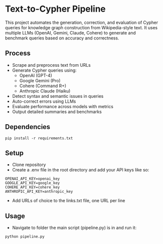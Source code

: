 # Text-to-Cypher Pipeline

This project automates the generation, correction, and evaluation of Cypher queries for knowledge graph construction from Wikipedia-style text. It uses multiple LLMs (OpenAI, Gemini, Claude, Cohere) to generate and benchmark queries based on accuracy and correctness.

## Process

- Scrape and preprocess text from URLs
- Generate Cypher queries using:
  - OpenAI (GPT-4)
  - Google Gemini (Pro)
  - Cohere (Command R+)
  - Anthropic Claude (Haiku)
- Detect syntax and semantic issues in queries
- Auto-correct errors using LLMs
- Evaluate performance across models with metrics
- Output detailed summaries and benchmarks

## Dependencies

```
pip install -r requirements.txt
```
## Setup

- Clone repository
- Create a .env file in the root directory and add your API keys like so:

```
OPENAI_API_KEY=openai_key
GOOGLE_API_KEY=google_key
COHERE_API_KEY=cohere_key
ANTHROPIC_API_KEY=anthropic_key

```
- Add URLs of choice to the links.txt file, one URL per line

## Usage

- Navigate to folder the main script (pipeline.py)  is in and run it:
```
python pipeline.py

```



